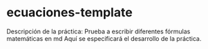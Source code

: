 # ecuaciones-template
Descripción de la práctica: Prueba a escribir diferentes fórmulas matemáticas en md
Aquí se especificará el desarrollo de la práctica. 
